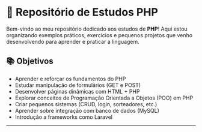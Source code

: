 # 🐘 Repositório de Estudos PHP

Bem-vindo ao meu repositório dedicado aos estudos de **PHP**! Aqui estou organizando exemplos práticos, exercícios e pequenos projetos que venho desenvolvendo para aprender e praticar a linguagem.

## 📚 Objetivos

- Aprender e reforçar os fundamentos do PHP
- Estudar manipulação de formulários (GET e POST)
- Desenvolver páginas dinâmicas com HTML + PHP
- Explorar conceitos de Programação Orientada a Objetos (POO) em PHP
- Criar pequenos sistemas (CRUD, login, sorteadores, etc.)
- Aprender sobre integração com banco de dados (MySQL)
- Introdução a frameworks como Laravel

---


